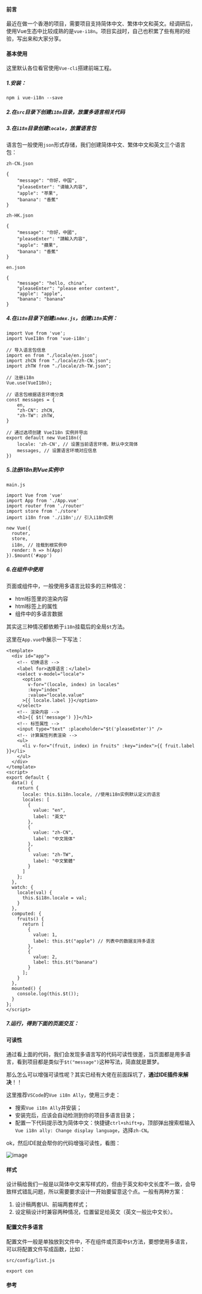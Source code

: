 #### 前言

最近在做一个香港的项目，需要项目支持简体中文、繁体中文和英文。经调研后，使用Vue生态中比较成熟的是`vue-i18n`。项目实战时，自己也积累了些有用的经验，写出来和大家分享。

#### 基本使用

这里默认各位看官使用`Vue-cli`搭建前端工程。

##### 1.安装：
```
npm i vue-i18n --save
```

##### 2.在`src`目录下创建`i18n`目录，放置多语言相关代码

##### 3.在`i18n`目录创建`locale`，放置语言包

语言包一般使用`json`形式存储，我们创建简体中文、繁体中文和英文三个语言包：
```
zh-CN.json

{
    "message": "你好，中国",
    "pleaseEnter": "请输入内容",
    "apple": "苹果",
    "banana": "香蕉"
}
```
```
zh-HK.json

{
    "message": "你好，中國",
    "pleaseEnter": "請輸入内容",
    "apple": "蘋果",
    "banana": "香蕉"
}
```
```
en.json

{
    "message": "hello, china",
    "pleaseEnter": "please enter content",
    "apple": "apple",
    "banana": "banana"
}
```

##### 4.在`i18n`目录下创建`index.js`，创建`i18n`实例：

```
import Vue from 'vue';
import VueI18n from 'vue-i18n';

// 导入语言包信息
import en from "./locale/en.json";
import zhCN from "./locale/zh-CN.json";
import zhTW from "./locale/zh-TW.json";

// 注册i18n
Vue.use(VueI18n);

// 语言包根据语言环境分类
const messages = {
    en,
    "zh-CN": zhCN,
    "zh-TW": zhTW,
}

// 通过选项创建 VueI18n 实例并导出
export default new VueI18n({
    locale: 'zh-CN', // 设置当前语言环境，默认中文简体
    messages, // 设置语言环境对应信息
})
```

##### 5.注册i18n到Vue实例中

```
main.js

import Vue from 'vue'
import App from './App.vue'
import router from './router'
import store from './store'
import i18n from './i18n';// 引入i18n实例

new Vue({
  router,
  store,
  i18n, // 挂载到根实例中
  render: h => h(App)
}).$mount('#app')
```

##### 6.在组件中使用

页面或组件中，一般使用多语言比较多的三种情况：

- html标签里的渲染内容
- html标签上的属性
- 组件中的多语言数据

其实这三种情况都依赖于`i18n`挂载后的全局`$t`方法。

这里在`App.vue`中展示一下写法：

```
<template>
  <div id="app">
    <!-- 切换语言 -->
    <label for>选择语言：</label>
    <select v-model="locale">
      <option
        v-for="(locale, index) in locales"
        :key="index"
        :value="locale.value"
      >{{ locale.label }}</option>
    </select>
    <!-- 渲染内容 -->
    <h1>{{ $t('message') }}</h1>
    <!-- 标签属性 -->
    <input type="text" :placeholder="$t('pleaseEnter')" />
    <!-- 计算属性列表渲染 -->
    <ul>
      <li v-for="(fruit, index) in fruits" :key="index">{{ fruit.label }}</li>
    </ul>
  </div>
</template>
<script>
export default {
  data() {
    return {
      locale: this.$i18n.locale, //使用i18n实例默认定义的语言
      locales: [
        {
          value: "en",
          label: "英文"
        },
        {
          value: "zh-CN",
          label: "中文简体"
        },
        {
          value: "zh-TW",
          label: "中文繁體"
        }
      ]
    };
  },
  watch: {
    locale(val) {
      this.$i18n.locale = val;
    }
  },
  computed: {
    fruits() {
      return [
        {
          value: 1,
          label: this.$t("apple") // 列表中的数据支持多语言
        },
        {
          value: 2,
          label: this.$t("banana")
        }
      ];
    }
  },
  mounted() {
    console.log(this.$t());
  }
};
</script>
```

##### 7.运行，得到下面的页面交互：



#### 可读性

通过看上面的代码，我们会发现多语言写的代码可读性很差，当页面都是用多语言，看到项目都是类似于`$t("message")`这种写法，简直就是噩梦。

那么怎么可以增强可读性呢？其实已经有大佬在前面踩坑了，**通过IDE插件来解决**！！

这里推荐`VSCode`的`Vue i18n Ally`，使用三步走：

- 搜索`Vue i18n Ally`并安装；
- 安装完后，应该会自动检测到你的项目多语言目录；
- 配置一下代码提示改为简体中文：快捷键`ctrl+shift+p`，顶部弹出搜索框输入`Vue i18n ally: Change display language`，选择`zh-CN`。

ok，然后IDE就会帮你的代码增强可读性，看图：

![image](https://note.youdao.com/favicon.ico)

#### 样式

设计稿给我们一般是以简体中文来写样式的，但由于英文和中文长度不一致，会导致样式错乱问题，所以需要要求设计一开始要留意这个点。一般有两种方案：

1. 设计稿两套UI、前端两套样式；
2. 设定稿设计时兼容两种情况，位置留足给英文（英文一般比中文长）。

#### 配置文件多语言

配置文件一般是单独放到文件中，不在组件或页面中`$t`方法，要想使用多语言，可以将配置文件写成函数，比如：

```
src/config/list.js

export con
```

#### 参考